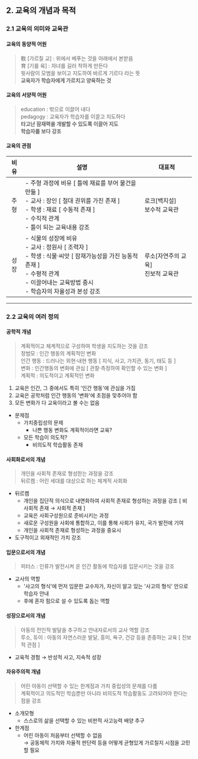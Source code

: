 ## 2. 교육의 개념과 목적
### 2.1 교육의 의미와 교육관
#### 교육의 동양적 어원
> 敎 [가르칠 교] : 위에서 베푸는 것을 아래에서 본받음  
> 育 [기를 육] : 자녀를 길러 착하게 만든다  
> 윗사람이 모범을 보이고 지도하여 바르게 기르다 라는 뜻  
> **교육자가 학습자에게 가르치고 양육하는 것**

#### 교육의 서양적 어원
> education : 밖으로 이끌어 내다  
> pedagogy : 교육자가 학습자를 이끌고 지도하다  
> **타고난 잠재력을 개발할 수 있도록 이끌어 지도**  
> **학습자를 보다 강조**

#### 교육의 관점
|비유|설명|대표적|
|:---:|---|---|
|주형|- 주형 과정에 비유 [ 틀에 재료를 부어 물건을 만듦 ]<br>- 교사 : 장인 [ 절대 권위를 가진 존재 ]<br>- 학생 : 재료 [ 수동적 존재 ]<br>- 수직적 관계<br>- 틀이 되는 교육내용 강조|로크[백지설]<br>보수적 교육관|
|성장|- 식물의 성장에 비유<br>- 교사 : 정원사 [ 조력자 ]<br>- 학생 : 식물·씨앗 [ 잠재가능성을 가진 능동적 존재 ]<br>- 수평적 관계<br>- 이끌어내는 교육방법 중시<br>- 학습자의 자율성과 본성 강조|루소[자연주의 교육]<br>진보적 교육관|

---
### 2.2 교육의 여러 정의
#### 공학적 개념
> 계획적이고 체계적으로 구성하여 학생을 지도하는 것을 강조  
> 정범모 : 인간 행동의 계획적인 변화  
> 인간 행동 : 드러나는 외현·내현 행동 [ 지식, 사고, 가치관, 동기, 태도 등 ]  
> 변화 : 인간행동의 변화에 관심 [ 관찰·측정하여 확인할 수 있는 변화 ]  
> 계획적 : 의도적이고 계획적인 변화

1. 교육은 인간, 그 중에서도 특히 '인간 행동'에 관심을 가짐 
1. 교육은 공학처럼 인간 행동의 '변화'에 초점을 맞추어야 함 
1. 모든 변화가 다 교육이라고 볼 수는 없음

- 문제점
  + 가치중립성의 문제
    * 나쁜 행동 변화도 계획적이라면 교육?
  + 모든 학습이 의도적?
    * 비의도적 학습활동 존재

#### 사회화로서의 개념
> 개인을 사회적 존재로 형성한는 과정을 강조  
> 뒤르켐 : 어린 세대를 대상으로 하는 체계적 사회화  

- 뒤르켐
  + 개인을 집단적 의식으로 내면화하여 사회적 존재로 형성하는 과정을 강조 [ 비사회적 존재 &rarr; 사회적 존재 ]
  + 교육은 사회구성원으로 준비시키는 과정
  + 새로운 구성원을 사회에 통합하고, 이를 통해 사회가 유지, 국가 발전에 기여
  + 개인을 사회적 존재로 형성하는 과정을 중요시
- 도구적이고 외재적인 가치 강조

#### 입문으로서의 개념
> 피터스 : 인류가 발전시켜 온 인간 활동에 학습자를 입문시키는 것을 강조

- 교사의 역할
  + '사고의 형식'에 먼저 입문한 교수자가, 자신이 알고 있는 '사고의 형식' 안으로 학습자 안내
  + 후에 혼자 힘으로 설 수 있도록 돕는 역할

#### 성장으로서의 개념
> 아동의 전인적 발달을 추구하고 안내자로서의 교사 역할 강조  
> 루소, 듀이 : 아동의 자연스러운 발달, 흥미, 욕구, 건강 등을 존중하는 교육 [ 진보적 관점 ]

- 교육적 경험 &rarr; 반성적 사고, 지속적 성장

#### 자유주의적 개념
> 어린 아동이 선택할 수 있는 한계점과 가치 중립성의 문제를 다룸  
> 계획적이고 의도적인 학습뿐만 아니라 비의도적 학습활동도 고려되어야 한다는 점을 강조

- 소개모형
  + 스스로의 삶을 선택할 수 있는 비판적 사고능력 배양 추구
- 한계점
  + 어린 아동이 처음부터 선택할 수 없음<br>&rarr; 공동체적 가치와 자율적 판단력 등을 어떻게 균형있게 가르칠지 시점을 고민할 필요